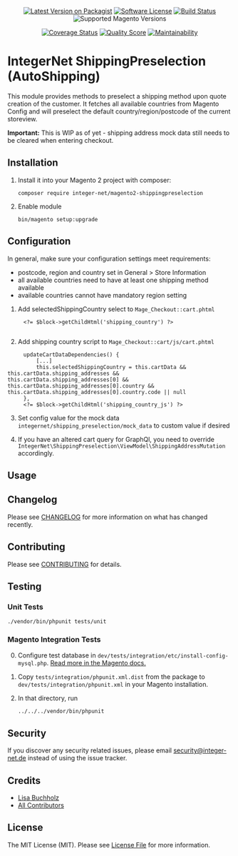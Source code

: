 <div align="center">

[![Latest Version on Packagist][ico-version]][link-packagist]
[![Software License][ico-license]](LICENSE.md)
[![Build Status][ico-travis]][link-travis]
![Supported Magento Versions][ico-compatibility]

[![Coverage Status][ico-scrutinizer]][link-scrutinizer]
[![Quality Score][ico-code-quality]][link-code-quality]
[![Maintainability][ico-maintainability]][link-maintainability]
</div>

# IntegerNet ShippingPreselection (AutoShipping) 

This module provides methods to preselect a shipping method upon quote creation of the customer. It fetches all available countries from Magento Config and will preselect the default country/region/postcode of the current storeview.

**Important:** This is WIP as of yet - shipping address mock data still needs to be cleared when entering checkout.


## Installation

1. Install it into your Magento 2 project with composer:
    ```
    composer require integer-net/magento2-shippingpreselection

    ```

2. Enable module
    ```
    bin/magento setup:upgrade
    ```

## Configuration

In general, make sure your configuration settings meet requirements: 

- postcode, region and country set in General > Store Information
- all available countries need to have at least one shipping method available
- available countries cannot have mandatory region setting

1) Add selectedShippingCountry select to `Mage_Checkout::cart.phtml`
 
 
```
     <?= $block->getChildHtml('shipping_country') ?>
 
```
2. Add shipping country script to `Mage_Checkout::cart/js/cart.phtml`
 
```
     updateCartDataDependencies() {
         [...]
         this.selectedShippingCountry = this.cartData && this.cartData.shipping_addresses && this.cartData.shipping_addresses[0] && this.cartData.shipping_addresses[0].country && this.cartData.shipping_addresses[0].country.code || null
     },
     <?= $block->getChildHtml('shipping_country_js') ?>
```
 

3) Set config value for the mock data `integernet/shipping_preselection/mock_data` to custom value if desired 
 
4) If you have an altered cart query for GraphQl, you need to override `IntegerNet\ShippingPreselection\ViewModel\ShippingAddressMutation` accordingly.

## Usage

## Changelog

Please see [CHANGELOG](CHANGELOG.md) for more information on what has changed recently.

## Contributing

Please see [CONTRIBUTING](CONTRIBUTING.md) for details.

## Testing

### Unit Tests

```
./vendor/bin/phpunit tests/unit
```

### Magento Integration Tests

0. Configure test database in `dev/tests/integration/etc/install-config-mysql.php`. [Read more in the Magento docs.](https://devdocs.magento.com/guides/v2.4/test/integration/integration_test_execution.html) 

1. Copy `tests/integration/phpunit.xml.dist` from the package to `dev/tests/integration/phpunit.xml` in your Magento installation.

2. In that directory, run
    ``` bash
    ../../../vendor/bin/phpunit
    ```

## Security

If you discover any security related issues, please email security@integer-net.de instead of using the issue tracker.

## Credits

- [Lisa Buchholz][link-author]
- [All Contributors][link-contributors]

## License

The MIT License (MIT). Please see [License File](LICENSE) for more information.

[ico-version]: https://img.shields.io/packagist/v/integer-net/magento2-shippingpreselection.svg?style=flat-square
[ico-license]: https://img.shields.io/badge/license-MIT-brightgreen.svg?style=flat-square
[ico-travis]: https://img.shields.io/travis/integer-net/magento2-shippingpreselection/master.svg?style=flat-square
[ico-scrutinizer]: https://img.shields.io/scrutinizer/coverage/g/integer-net/magento2-shippingpreselection?style=flat-square
[ico-code-quality]: https://img.shields.io/scrutinizer/g/integer-net/magento2-shippingpreselection.svg?style=flat-square
[ico-maintainability]: https://img.shields.io/codeclimate/maintainability/integer-net/magento2-shippingpreselection?style=flat-square
[ico-compatibility]: https://img.shields.io/badge/magento-2.4-brightgreen.svg?logo=magento&longCache=true&style=flat-square

[link-packagist]: https://packagist.org/packages/integer-net/magento2-shippingpreselection
[link-travis]: https://travis-ci.org/integer-net/magento2-shippingpreselection
[link-scrutinizer]: https://scrutinizer-ci.com/g/integer-net/magento2-shippingpreselection/code-structure
[link-code-quality]: https://scrutinizer-ci.com/g/integer-net/magento2-shippingpreselection
[link-maintainability]: https://codeclimate.com/github/integer-net/magento2-shippingpreselection
[link-author]: https://github.com/lbuchholz
[link-contributors]: ../../contributors

